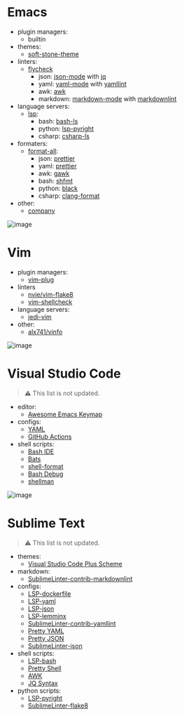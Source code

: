 # Emacs

- plugin managers:
  - builtin
- themes:
  - [soft-stone-theme](https://melpa.org/#/soft-stone-theme)
- linters:
  - [flycheck](https://melpa.org/#/flycheck)
    - json: [json-mode](https://melpa.org/#/json-mode) with [jq](https://manned.org/jq)
    - yaml: [yaml-mode](https://melpa.org/#/yaml-mode) with [yamllint](https://manned.org/yamllint)
    - awk: [awk](https://manned.org/awk)
    - markdown: [markdown-mode](https://melpa.org/#/markdown-mode) with [markdownlint](https://github.com/igorshubovych/markdownlint-cli)
- language servers:
  - [lsp](https://melpa.org/#/lsp-mode):
    - bash: [bash-ls](https://emacs-lsp.github.io/lsp-mode/page/lsp-bash/)
    - python: [lsp-pyright](https://emacs-lsp.github.io/lsp-pyright/)
    - csharp: [csharp-ls](https://emacs-lsp.github.io/lsp-mode/page/lsp-csharp-ls/)
- formaters:
  - [format-all](https://melpa.org/#/format-all):
    - json: [prettier](https://prettier.io/)
    - yaml: [prettier](https://prettier.io/)
    - awk: [gawk](https://manned.org/gawk)
    - bash: [shfmt](https://github.com/mvdan/sh)
    - python: [black](https://github.com/psf/black)
    - csharp: [clang-format](https://github.com/psf/black)
- other:
  - [company](https://melpa.org/#/company)

![image](https://user-images.githubusercontent.com/42812113/183316476-549f6dc4-b150-4aca-90ac-adeb8070252c.png)

# Vim

- plugin managers:
  - [vim-plug](https://github.com/junegunn/vim-plug)
- linters
  - [nvie/vim-flake8](https://github.com/nvie/vim-flake8)
  - [vim-shellcheck](https://github.com/itspriddle/vim-shellcheck)
- language servers:
  - [jedi-vim](https://github.com/davidhalter/jedi-vim)
- other:
  - [alx741/vinfo](https://github.com/alx741/vinfo)

![image](https://user-images.githubusercontent.com/42812113/184511850-c9d94e7e-5271-4943-9394-85be5218c804.png)

# Visual Studio Code

> ⚠️ This list is not updated.

- editor:
  - [Awesome Emacs Keymap](https://marketplace.visualstudio.com/items?itemName=tuttieee.emacs-mcx)
- configs:
  - [YAML](https://marketplace.visualstudio.com/items?itemName=redhat.vscode-yaml)
  - [GitHub Actions](https://marketplace.visualstudio.com/items?itemName=cschleiden.vscode-github-actions)
- shell scripts:
  - [Bash IDE](https://marketplace.visualstudio.com/items?itemName=mads-hartmann.bash-ide-vscode)
  - [Bats](https://marketplace.visualstudio.com/items?itemName=jetmartin.bats)
  - [shell-format](https://marketplace.visualstudio.com/items?itemName=foxundermoon.shell-format)
  - [Bash Debug](https://marketplace.visualstudio.com/items?itemName=foxundermoon.shell-format)
  - [shellman](https://marketplace.visualstudio.com/items?itemName=Remisa.shellman)

![image](https://user-images.githubusercontent.com/42812113/183316514-a9979ea9-aed8-4bd4-8698-7c53dd7fc6b6.png)

# Sublime Text

> ⚠️ This list is not updated.

- themes:
  - [Visual Studio Code Plus Scheme](https://github.com/vbasky/sublime-vscode-plus)
- markdown:
  - [SublimeLinter-contrib-markdownlint](https://github.com/jonlabelle/SublimeLinter-contrib-markdownlint)
- configs:
  - [LSP-dockerfile](https://github.com/sublimelsp/LSP-dockerfile)
  - [LSP-yaml](https://github.com/sublimelsp/LSP-yaml)
  - [LSP-json](https://github.com/sublimelsp/LSP-json)
  - [LSP-lemminx](https://github.com/sublimelsp/LSP-lemminx)
  - [SublimeLinter-contrib-yamllint](https://packagecontrol.io/packages/SublimeLinter-contrib-yamllint)
  - [Pretty YAML](https://github.com/aukaost/SublimePrettyYAML)
  - [Pretty JSON](https://github.com/dzhibas/SublimePrettyJson)
  - [SublimeLinter-json](https://github.com/SublimeLinter/SublimeLinter-json)
- shell scripts:
  - [LSP-bash](https://github.com/sublimelsp/LSP-bash)
  - [Pretty Shell](https://github.com/aerobounce/Sublime-Pretty-Shell)
  - [AWK](https://github.com/JohnNilsson/awk-sublime)
  - [JQ Syntax](https://github.com/zogwarg/SublimeJQ)
- python scripts:
  - [LSP-pyright](https://github.com/sublimelsp/LSP-pyright)
  - [SublimeLinter-flake8](https://github.com/SublimeLinter/SublimeLinter-flake8)
